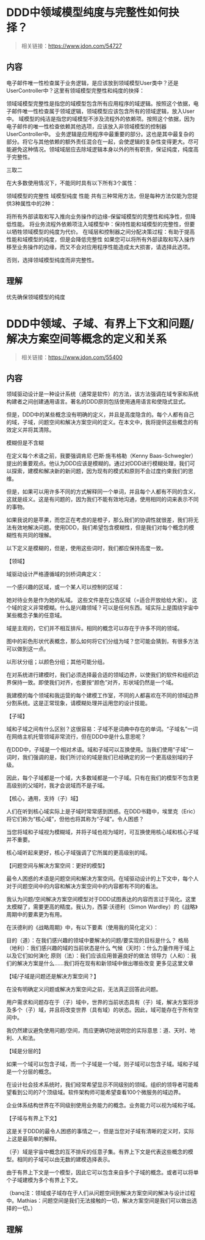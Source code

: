 # DDD中领域模型纯度与完整性如何抉择？
> 相关链接：https://www.jdon.com/54727
## 内容

电子邮件唯一性检查属于业务逻辑，是应该放到领域模型User类中？还是UserController中？这里有领域模型完整性和纯度的抉择：

领域域模型完整性是指您的域模型包含所有应用程序的域逻辑。按照这个依据，电子邮件唯一性检查属于领域逻辑，领域模型应该包含所有的领域逻辑，放入User中。
域模型的纯洁是指您的域模型不涉及流程外的依赖项。按照这个依据，因为电子邮件的唯一性检查依赖其他选项，应该放入非领域模型的控制器UserController中。
业务逻辑是应用程序中最重要的部分。这也是其中最复杂的部分。将它与其他依赖的额外责任混合在一起，会使逻辑的复杂性变得更大。尽可能避免这种情况。领域域层应去除域逻辑本身以外的所有职责，保证纯度，纯度高于完整性。

三取二

在大多数使用情况下，不能同时具有以下所有3个属性：

领域模型的完整性
域模型纯度
性能
共有三种常用方法，但是每种方法仅能为您提供3种属性中的2种：

将所有外部读取和写入推向业务操作的边缘-保留域模型的完整性和纯净性，但降低性能。
将业务流程外依赖项注入域模型中：保持性能和域模型的完整性，但要以牺牲领域模型的纯度为代价。
在域层和控制器之间分配决策过程：有助于提高性能和域模型的纯度，但是会降低完整性
如果您可以将所有外部读取和写入操作移至业务操作的边缘，而又不会对应用程序性能造成太大损害，请选择此选项。

否则，选择领域模型纯度而非完整性。

## 理解

优先确保领域模型的纯度

# DDD中领域、子域、有界上下文和问题/解决方案空间等概念的定义和关系
> 相关链接：https://www.jdon.com/55400

## 内容

领域驱动设计是一种设计系统（通常是软件）的方法，该方法强调在域专家和系统构建者之间创建通用语言。著名的DDD原则包括使用通用语言和使隐式显式。

但是，DDD中的某些概念没有明确的定义，并且是高度隐含的。每个人都有自己的域，子域，问题空间和解决方案空间的定义。在本文中，我将提供这些概念的有效定义并将其清除。

模糊但是不含糊

在定义每个术语之前，我要强调肯尼·巴斯·施韦格勒（Kenny Baas-Schwegler）提出的重要观点。他认为DDD应该是模糊的。通过对DDD进行模糊处理，我们可以探索，建模和解决新的新问题，因为现有的模式和原则不会过度约束我们的思维。

但是，如果可以用许多不同的方式解释同一个单词，并且每个人都有不同的含义，这就是歧义。这是有问题的，因为我们不能有效地沟通，使用相同的词来表示不同的事物。

如果我说的是苹果，而您正在考虑的是橙子，那么我们的协调性就很差，我们将无法有效地解决问题。使用DDD，我们希望包含模糊性，但是我们对每个概念的模糊性有共同的理解。

以下定义是模糊的，但是，使用这些词时，我们都应保持高度一致。

 

【领域】

域驱动设计严格遵循域的剑桥词典定义：

一个感兴趣的区域，或一个某人可以控制的区域：

她对待业务是作为她的私域。
这些文件是在公告区域（=适合开放给给大家）。
这个域的定义非常模糊。什么是兴趣领域？可以是任何东西。域实际上是围绕宇宙中某些概念子集的任意域。

域是主观的，它们并不相互排斥。相同的概念可以存在于许多不同的领域。

图中的彩色形状代表概念，那么如何将它们分组为域？您可能会猜到，有很多方法可以做到这一点。

以形状分组；以颜色分组；其他可能分组。



在对系统进行建模时，我们必须选择最合适的领域边界，以使我们的软件和组织边界保持一致。即使我们对齐，也要按“颜色”对齐，形状域仍然是一个域。

我建模的每个领域和我运营的每个建模工作室，不同的人都喜欢在不同的领域边界分割系统。这是正常现象，请模糊处理并运用您的设计技能。

 

【子域】

域和子域之间有什么区别？这很容易：子域不是词典中存在的单词。“子域名”一词在网络主机托管领域非常流行，但在DDD中是什么意思呢？

在DDD中，子域是一个相对术语。域和子域可以互换使用。当我们使用“子域”一词时，我们强调的是，我们所讨论的域是我们已经确定的另一个更高级别域的子级。

因此，每个子域都是一个域，大多数域都是一个子域。只有在我们的模型不包含更高级别的父域时，我才会说域而不是子域。

 

【核心，通用，支持（子）域】

人们在听到核心域实际上是子域时常常感到困惑。在DDD书籍中，埃里克（Eric）将它们称为“核心域”，但他也将其称为“子域”。令人困惑？

当您将域和子域视为模糊域，并将子域也视为域时，可互换使用核心域和核心子域并不重要。

核心域听起来更好，核心子域强调了它所属的更高级别的域。

 

【问题空间与解决方案空间：更好的模型】

最令人困惑的术语是问题空间和解决方案空间。在域驱动设计的上下文中，每个人对于问题空间中的内容和解决方案空间中的内容都有不同的看法。

我认为问题/空间解决方案空间模型对于DDD试图表达的内容而言过于简化。这里太模糊了，需要更高的精度。我认为，西蒙·沃德利（Simon Wardley）的《战略》周期中的要素更为有用。



在沃德利的《战略周期》中，有以下要素（使用我的简化定义）：

目的（道）：在我们感兴趣的领域中要解决的问题/要实现的目标是什么？
格局（地利）：我们感兴趣的域的当前状态是什么
气候（天时）：什么力量作用于域上以及它们如何演化
原则（法）：我们应该应用普遍良好的做法
领导力（人和）：我们的解决方案是什么……我们将在现有和新领域中做出哪些改变
更多见这里文章

 

【域/子域是问题还是解决方案空间？】

在没有明确定义问题或解决方案空间之前，无法真正回答此问题。

用户需求和问题存在于（子）域中，世界的当前状态具有（子）域，解决方案将涉及多个（子）域，并且将改变世界（具有域）的状态。因此，域可能存在于所有空间中。

我仍然建议避免使用问题/空间，而应更确切地说明您的实际意思：道、天时、地利、人和法。

 

【域是分层的】

如果一个域可以包含子域，而一个子域是一个域，则子域可以包含子域。域和子域是一个分层的概念。

在设计社会技术系统时，我们经常希望显示不同级别的领域。组织的领导者可能希望看到公司的7个顶级域。软件架构师可能希望查看100个微服务的域边界。

企业体系结构世界在不同级别使用业务能力的概念。业务能力可以视为域和子域。

 

【子域与有界上下文】

这是关于DDD的最令人困惑的事情之一，但是当您对子域有清晰的定义时，实际上这是最简单的解释。

（子）域是宇宙中概念的互不排斥的任意子集。有界上下文是代表这些概念的模型。相同的子域可以由无数的建模选择表示。

由于有界上下文是一个模型，因此它可以包含来自多个子域的概念。或者可以将单个子域建模为多个有界上下文。

（banq注：领域或子域存在于人们从问题空间到解决方案空间的解决与设计过程中。Mathias：问题空间是我们无法接触的一切，解决方案空间是我们可以做出选择的一切。）

## 理解
